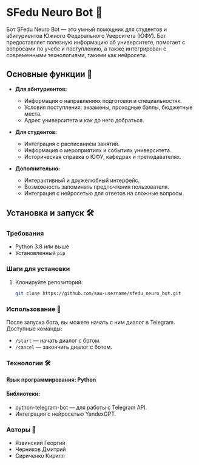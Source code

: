 # SFedu Neuro Bot 🤖

Бот SFedu Neuro Bot — это умный помощник для студентов и абитуриентов Южного Федерального Уверситета (ЮФУ). Бот предоставляет полезную информацию об университете, помогает с вопросами по учебе и поступлению, а также интегрирован с современными технологиями, такими как нейросети.

## Основные функции 🚀

- **Для абитуриентов:**
  - Информация о направлениях подготовки и специальностях.
  - Условия поступления: экзамены, проходные баллы, бюджетные места.
  - Адрес университета и как до него добраться.

- **Для студентов:**
  - Интеграция с расписанием занятий.
  - Информация о мероприятиях и событиях университета.
  - Историческая справка о ЮФУ, кафедрах и преподавателях.

- **Дополнительно:**
  - Интерактивный и дружелюбный интерфейс.
  - Возможность запоминать предпочтения пользователя.
  - Интеграция с нейросетью для ответов на сложные вопросы.

## Установка и запуск 🛠️

### Требования
- Python 3.8 или выше
- Установленный `pip`

### Шаги для установки

1. Клонируйте репозиторий:
   ```bash
   git clone https://github.com/ваш-username/sfedu_neuro_bot.git

### Использование 🎯
После запуска бота, вы можете начать с ним диалог в Telegram. Доступные команды:
- `/start` — начать диалог с ботом.
- `/cancel` — закончить диалог с ботом.

### Технологии 🛠️
#### Язык программирования: Python

#### Библиотеки:
- python-telegram-bot — для работы с Telegram API.
- Интеграция с нейросетью YandexGPT.

### Авторы 👥
- Язвинский Георгий
- Черников Дмитрий
- Сириченко Кирилл
